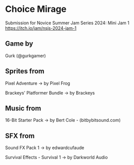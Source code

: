 # Choice Mirage

Submission for Novice Summer Jam Series 2024: Mini Jam 1
https://itch.io/jam/nsjs-2024-jam-1

## Game by

Gurk (@gurkgamer)

## Sprites from

Pixel Adventure -> by Pixel Frog

Brackeys' Platformer Bundle -> by Brackeys

## Music from

16-Bit Starter Pack -> by Bert Cole - (bitbybitsound.com)

## SFX from 
  
Sound FX Pack 1 -> by edwardcufaude

Survival Effects - Survival 1 -> by Darkworld Audio
